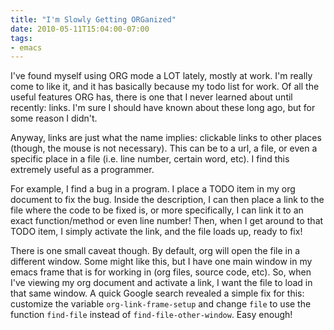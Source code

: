 ```yaml
---
title: "I'm Slowly Getting ORGanized"
date: 2010-05-11T15:04:00-07:00
tags:
- emacs
---
```

I've found myself using ORG mode a LOT lately, mostly at work. I'm really come to like it, and it has basically because my todo list for work. Of all the useful features ORG has, there is one that I never learned about until recently: links. I'm sure I should have known about these long ago, but for some reason I didn't.
<!--more-->
Anyway, links are just what the name implies: clickable links to other places (though, the mouse is not necessary). This can be to a url, a file, or even a specific place in a file (i.e. line number, certain word, etc). I find this extremely useful as a programmer.

For example, I find a bug in a program. I place a TODO item in my org document to fix the bug. Inside the description, I can then place a link to the file where the code to be fixed is, or more specifically, I can link it to an exact function/method or even line number! Then, when I get around to that TODO item, I simply activate the link, and the file loads up, ready to fix!

There is one small caveat though. By default, org will open the file in a different window. Some might like this, but I have one main window in my emacs frame that is for working in (org files, source code, etc). So, when I've viewing my org document and activate a link, I want the file to load in that same window. A quick Google search revealed a simple fix for this: customize the variable `org-link-frame-setup` and change `file` to use the function `find-file` instead of `find-file-other-window`. Easy enough!
